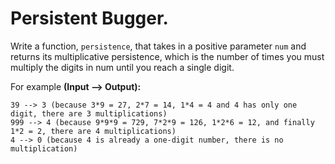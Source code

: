 # Persistent Bugger.

Write a function, `persistence`, that takes in a positive parameter `num` and returns its multiplicative persistence, which is the number of times you must multiply the digits in num until you reach a single digit.

For example **(Input --> Output):**
```
39 --> 3 (because 3*9 = 27, 2*7 = 14, 1*4 = 4 and 4 has only one digit, there are 3 multiplications)
999 --> 4 (because 9*9*9 = 729, 7*2*9 = 126, 1*2*6 = 12, and finally 1*2 = 2, there are 4 multiplications)
4 --> 0 (because 4 is already a one-digit number, there is no multiplication)
```

